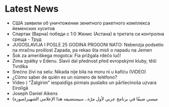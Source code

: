 # Latest News
-  США заявили об уничтожении зенитного ракетного комплекса йеменских хуситов
-  Спартак (Варна) победи с 1:0 Женис (Астана) в третата си контролна среща - Труд
-  JUGOSLAVIJA I POSLE 25 GODINA PROGONI NATO: Nebenzja podsetio na mračnu prošlost Zapada, pa rekao šta misli o napadu na Jemen
-  Šok za ameriškega mogotca: Fia prižgala rdečo luč!
-  Zima zpátky v Edenu. Slavii dal přednost před evropskými kluby, těší Tvrdíka
-  Srećno živi na selu: Nikada nije bila na moru ni u kafiću (VIDEO)
-  ¿Cómo saber de quién es un número de teléfono?
-  Video ⟩ "Žalgirim" iespaidīgs pirmais puslaiks un pārliecinoša uzvara Eirolīgā
-  Joseph Daniel Aikens
-  ميسي ضيفًا في برنامج عربي لأول مرّة.. سيستضيفه هذا الإعلامي الشهير(صورة)
